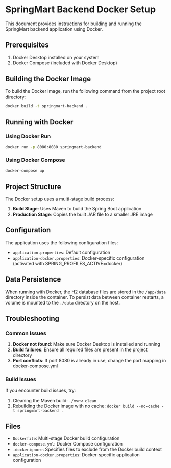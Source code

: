 # SpringMart Backend Docker Setup

This document provides instructions for building and running the SpringMart backend application using Docker.

## Prerequisites

1. Docker Desktop installed on your system
2. Docker Compose (included with Docker Desktop)

## Building the Docker Image

To build the Docker image, run the following command from the project root directory:

```bash
docker build -t springmart-backend .
```

## Running with Docker

### Using Docker Run

```bash
docker run -p 8080:8080 springmart-backend
```

### Using Docker Compose

```bash
docker-compose up
```

## Project Structure

The Docker setup uses a multi-stage build process:

1. **Build Stage**: Uses Maven to build the Spring Boot application
2. **Production Stage**: Copies the built JAR file to a smaller JRE image

## Configuration

The application uses the following configuration files:
- `application.properties`: Default configuration
- `application-docker.properties`: Docker-specific configuration (activated with SPRING_PROFILES_ACTIVE=docker)

## Data Persistence

When running with Docker, the H2 database files are stored in the `/app/data` directory inside the container. To persist data between container restarts, a volume is mounted to the `./data` directory on the host.

## Troubleshooting

### Common Issues

1. **Docker not found**: Make sure Docker Desktop is installed and running
2. **Build failures**: Ensure all required files are present in the project directory
3. **Port conflicts**: If port 8080 is already in use, change the port mapping in docker-compose.yml

### Build Issues

If you encounter build issues, try:
1. Cleaning the Maven build: `./mvnw clean`
2. Rebuilding the Docker image with no cache: `docker build --no-cache -t springmart-backend .`

## Files

- `Dockerfile`: Multi-stage Docker build configuration
- `docker-compose.yml`: Docker Compose configuration
- `.dockerignore`: Specifies files to exclude from the Docker build context
- `application-docker.properties`: Docker-specific application configuration